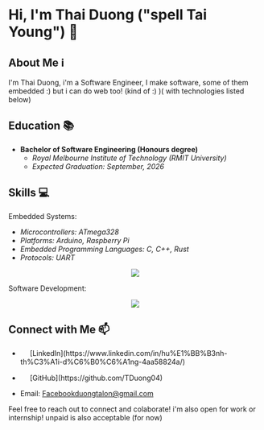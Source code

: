 # Hi, I'm Thai Duong ("spell Tai Young") 👋

## About Me ℹ️

I'm Thai Duong, i'm a Software Engineer, I make software, some of them embedded :) but i can do web too! (kind of  :) )( with technologies listed below)


## Education 📚

- **Bachelor of Software Engineering (Honours degree)**
  - _Royal Melbourne Institute of Technology (RMIT University)_
  - _Expected Graduation: September, 2026_
  
## Skills 💻
Embedded Systems:
- _Microcontrollers: ATmega328_
- _Platforms: Arduino, Raspberry Pi_
- _Embedded Programming Languages: C, C++, Rust_
- _Protocols: UART_
<p align="center"> <a href="https://skillicons.dev"> <img src="https://skillicons.dev/icons?i=c,cpp,arduino,vscode,git,linux,rust,raspberrypi" /> </a> </p>

Software Development:
<p align="center"> <a href="https://skillicons.dev"> <img src="https://skillicons.dev/icons?i=docker,java,javascript,typescript,react,nodejs,expressjs,nextjs,mysql,mongodb,postgresql,html,css,firebase,aws,supabase" /> </a> </p>

## Connect with Me 📫

- <p><a href="https://www.linkedin.com/in/hu%E1%BB%B3nh-th%C3%A1i-d%C6%B0%C6%A1ng-4aa58824a/" target="_blank"><img src="https://skillicons.dev/icons?i=linkedin" width="15px" /></a> [LinkedIn](https://www.linkedin.com/in/hu%E1%BB%B3nh-th%C3%A1i-d%C6%B0%C6%A1ng-4aa58824a/)</p>
- <p><a href="https://github.com/TDuong04" target="_blank"><img src="https://skillicons.dev/icons?i=github" width="15px" /></a> [GitHub](https://github.com/TDuong04)</p>
- Email: Facebookduongtalon@gmail.com

Feel free to reach out to connect and colaborate! i'm also open for work or internship! unpaid is also acceptable (for now)
